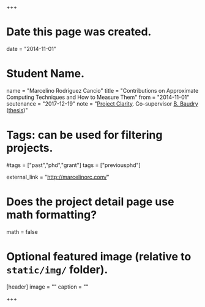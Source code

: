 +++
# Date this page was created.
date = "2014-11-01"

# Student Name.
name = "Marcelino Rodriguez Cancio"
title = "Contributions on Approximate Computing Techniques and How to Measure Them"
from = "2014-11-01"
soutenance = "2017-12-19"
note = "[Project Clarity](http://clarity-se.org/). Co-supervisor [B. Baudry](http://www.irisa.fr/triskell/perso_pro/bbaudry/)  ([thesis](#))"

# Tags: can be used for filtering projects.
#tags = ["past","phd","grant"]
tags = ["previousphd"]

external_link = "http://marcelinorc.com/"

# Does the project detail page use math formatting?
math = false

# Optional featured image (relative to `static/img/` folder).
[header]
image = ""
caption = ""

+++
